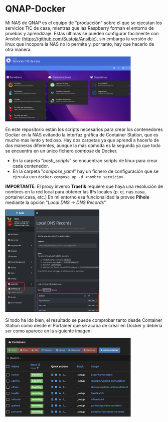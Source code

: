 # QNAP-Docker

Mi NAS de QNAP es el equipo de "producción" sobre el que se ejecutan los servicios TIC de casa, mientras que las Raspberry forman el entorno de pruebas y aprendizaje. Estas últimas se pueden configurar facilmente con Ansible (https://github.com/Sustoja/Ansible), sin embargo la versión de linux que incopora la NAS no lo permite y, por tanto, hay que hacerlo de otra manera.

<img src="https://github.com/Sustoja/QNAP-Docker/blob/main/images/dashboard.jpg?raw=true" width="400">

En este repositorio están los scripts necesarios para crear los contenedores Docker en la NAS evitando la interfaz gráfica de Container Station, que es mucho más lento y tedioso. Hay dos carpetas ya que aprendí a hacerlo de dos maneras diferentes, aunque la más cómoda es la segunda ya que todo se encuentra en un único fichero _compose_ de Docker.
- En la carpeta "_bash_scripts_" se encuentran scripts de linux para crear cada contenedor.
- En la carpeta "_compose_yaml_" hay un fichero de configuración que se ejecuta con ```docker-compose up -d <nombre servicio>```.

**IMPORTANTE**: El proxy inverso **Traefik** requiere que haya una resolución de nombres en la red local para obtener las IPs locales (p. ej. nas.casa, portainer.casa, etc.) En mi entorno esa funcionalidad la provee **Pihole** mediante la opción "_Local DNS -> DNS Records_"

<img src="https://github.com/Sustoja/QNAP-Docker/blob/main/images/DNSRecords.jpg?raw=true" width="300">

Si todo ha ido bien, el resultado se puede comprobar tanto desde Container Station como desde el Portainer que se acaba de crear en Docker y debería ser como aparece en la siguiente imagen:

<img src="https://github.com/Sustoja/QNAP-Docker/blob/main/images/docker_servers.jpg?raw=true" width="400">
